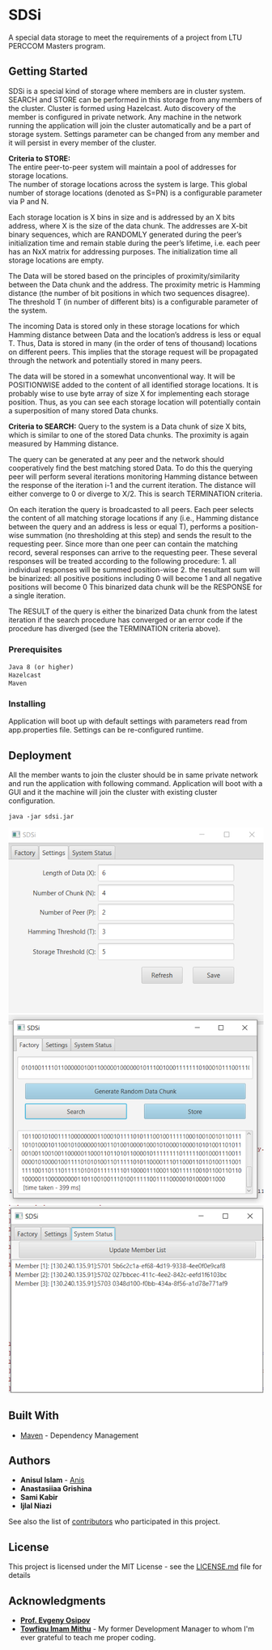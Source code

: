 # SDSi
A special data storage to meet the requirements of a 
project from LTU PERCCOM Masters program. 

## Getting Started
SDSi is a special kind of storage where members are in cluster system. SEARCH and STORE 
can be performed in this storage from any members of the cluster. Cluster is formed using 
Hazelcast. Auto discovery of the member is configured in private network. 
Any machine in the network running the application will join the cluster automatically and
be a part of storage system. Settings parameter can be changed from any member and it will
persist in every member of the cluster.   

**Criteria to STORE:**  
The entire peer-to-peer system will maintain a pool of addresses for storage locations.  
The number of storage locations across the system is large.
This global number of storage locations (denoted as S=PN) is a configurable parameter via P and N. 

Each storage location is X bins in size and is addressed by an X bits address, 
where X is the size of the data chunk. The addresses are X-bit binary sequences,
which are RANDOMLY generated during the peer’s initialization time and remain stable during 
the peer’s lifetime, i.e. each peer has an NxX matrix for addressing purposes. 
The initialization time all storage locations are empty. 

The Data will be stored based on the principles of proximity/similarity between the Data chunk and 
the address. The proximity metric is Hamming distance (the number of bit positions in which two 
sequences disagree). The threshold T (in number of different bits) is a configurable parameter of 
the system.

The incoming Data is stored only in these storage locations for which Hamming distance between Data 
and the location’s address is less or equal T. Thus, Data is stored in many (in the order of tens of 
thousand) locations on different peers. This implies that the storage request will be propagated through 
the network and potentially stored in many peers.

The data will be stored in a somewhat unconventional way. It will be POSITIONWISE added to the content 
of all identified storage locations. It is probably wise to use byte array of size X for implementing 
each storage position. Thus, as you can see each storage location will potentially contain a 
superposition of many stored Data chunks.

**Criteria to SEARCH:**
Query to the system is a Data chunk of size X bits, which is similar to one of the stored Data chunks. 
The proximity is again measured by Hamming distance. 
 
The query can be generated at any peer and the network should cooperatively find the best matching stored Data. 
To do this the querying peer will perform several iterations monitoring Hamming distance between the response of the iteration i-1 and the 
current iteration. The distance will either converge to 0 or diverge to X/2. This is search TERMINATION criteria.  
 
On each iteration the query is broadcasted to all peers. Each peer selects the content of all matching storage locations if any (i.e.,
Hamming distance between the query and an address is less or equal T), performs a position-wise summation (no thresholding at this step) 
and sends the result to the requesting peer. Since more than one peer can contain the matching record, several responses can arrive to 
the requesting peer. These several responses will be treated according to the following procedure: 1. all individual responses will 
be summed position-wise 2. the resultant sum will be binarized: all positive positions including 0 will become 1 and all 
negative positions will become 0 This binarized data chunk will be the RESPONSE for a single iteration. 
 
The RESULT of the query is either the binarized Data chunk from the latest iteration if the search procedure has 
converged or an error code if the procedure has diverged (see the TERMINATION criteria above).   

### Prerequisites

```
Java 8 (or higher)
Hazelcast
Maven
```

### Installing

Application will boot up with 
default settings with parameters read from app.properties file. Settings can be re-configured runtime.


## Deployment
All the member wants to join the cluster should be in same private network and run the application 
with following command. Application will boot with a GUI and it the machine will join the cluster
with existing cluster configuration. 

```
java -jar sdsi.jar
```

![alt text](https://raw.githubusercontent.com/anisul/sdsi/master/demo/demo1.PNG)
![alt text](https://raw.githubusercontent.com/anisul/sdsi/master/demo/demo2.PNG)
![alt text](https://raw.githubusercontent.com/anisul/sdsi/master/demo/demo3.png)

## Built With
* [Maven](https://maven.apache.org/) - Dependency Management


## Authors

* **Anisul Islam** - [Anis](https://github.com/anisul)
* **Anastasiiaa Grishina**
* **Sami Kabir**
* **Ijlal Niazi** 

See also the list of [contributors](https://github.com/anisul/sdsi/contributors) who participated in this project.

## License

This project is licensed under the MIT License - see the [LICENSE.md](LICENSE.md) file for details

## Acknowledgments

* **[Prof. Evgeny Osipov](https://www.ltu.se/staff/e/eao-1.25221?l=en)**
* **[Towfiqu Imam Mithu](https://github.com/muhammad-towfique-imam)** - My former Development Manager to whom
I'm ever grateful to teach me proper coding. 


